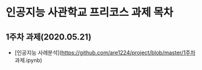 # 인공지능 사관학교 프리코스 과제 목차
## 1주차 과제(2020.05.21)
- [인공지능 사례분석](https://github.com/are1224/project/blob/master/1주차 과제.ipynb)

